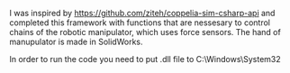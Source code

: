 I was inspired by https://github.com/ziteh/coppelia-sim-csharp-api and completed this framework with functions that are nessesary to control chains of the robotic manipulator, which uses force sensors. The hand of manupulator is made in SolidWorks.

In order to run the code you need to put .dll file to C:\Windows\System32
